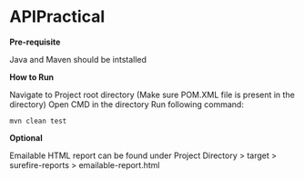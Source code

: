 # APIPractical

**Pre-requisite**

Java and Maven should be intstalled

**How to Run**

Navigate to Project root directory (Make sure POM.XML file is present in the directory)
Open CMD in the directory
Run following command:

`mvn clean test`

**Optional**

Emailable HTML report can be found under 
Project Directory > target > surefire-reports > emailable-report.html
